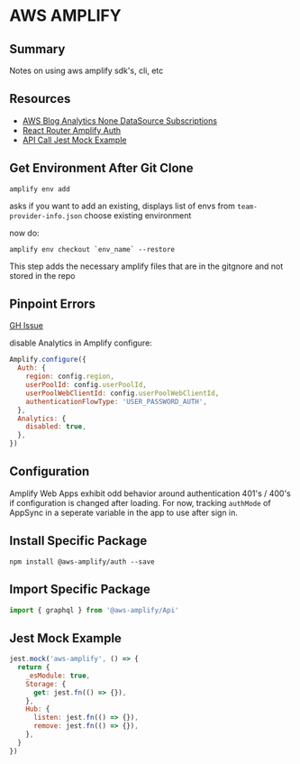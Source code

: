 # AWS AMPLIFY

## Summary

Notes on using aws amplify sdk's, cli, etc

## Resources

- [AWS Blog Analytics None DataSource Subscriptions](https://aws.amazon.com/blogs/mobile/visualizing-big-data-with-aws-appsync-amazon-athena-and-aws-amplify/)
- [React Router Amplify Auth](https://www.rockyourcode.com/custom-react-hook-use-aws-amplify-auth/)
- [API Call Jest Mock Example](https://github.com/aws-amplify/amplify-js/blob/master/packages/api/__tests__/API-test.ts)

## Get Environment After Git Clone

```console
amplify env add
```

asks if you want to add an existing, displays list of envs from `team-provider-info.json`
choose existing environment

now do:

```console
amplify env checkout `env_name` --restore
```

This step adds the necessary amplify files that are in the gitgnore and not stored in the repo

## Pinpoint Errors

[GH Issue](https://github.com/aws-amplify/amplify-js/issues/3489)

disable Analytics in Amplify configure:

```javascript
Amplify.configure({
  Auth: {
    region: config.region,
    userPoolId: config.userPoolId,
    userPoolWebClientId: config.userPoolWebClientId,
    authenticationFlowType: 'USER_PASSWORD_AUTH',
  },
  Analytics: {
    disabled: true,
  },
})
```

## Configuration

Amplify Web Apps exhibit odd behavior around authentication 401's / 400's if
configuration is changed after loading. For now, tracking `authMode` of AppSync
in a seperate variable in the app to use after sign in.

## Install Specific Package

```console
npm install @aws-amplify/auth --save
```

## Import Specific Package

```javascript
import { graphql } from '@aws-amplify/Api'
```

## Jest Mock Example

```javascript
jest.mock('aws-amplify', () => {
  return {
    _esModule: true,
    Storage: {
      get: jest.fn(() => {}),
    },
    Hub: {
      listen: jest.fn(() => {}),
      remove: jest.fn(() => {}),
    },
  }
})
```
